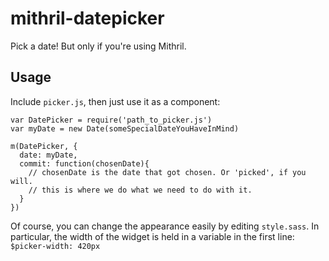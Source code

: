 # mithril-datepicker
Pick a date! But only if you're using Mithril.

## Usage
Include ```picker.js```, then just use it as a component:

```
var DatePicker = require('path_to_picker.js')
var myDate = new Date(someSpecialDateYouHaveInMind)

m(DatePicker, {
  date: myDate,
  commit: function(chosenDate){
    // chosenDate is the date that got chosen. Or 'picked', if you will.
    // this is where we do what we need to do with it.
  }
})
```

Of course, you can change the appearance easily by editing ```style.sass```. In particular, the width of the widget is held in a variable in the first line: ```$picker-width: 420px```
